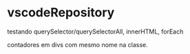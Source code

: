 # vscodeRepository

testando querySelector/querySelectorAll, innerHTML, forEach

contadores em divs com mesmo nome na classe.
